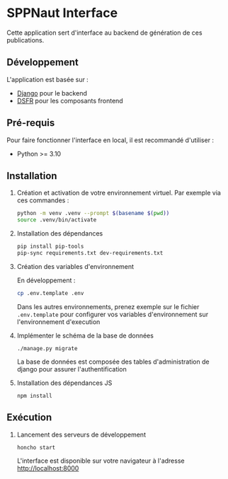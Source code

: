 # SPPNaut Interface

Cette application sert d'interface au backend de génération de ces publications.

## Développement

L'application est basée sur :

-   [Django](https://www.djangoproject.com) pour le backend
-   [DSFR](https://www.systeme-de-design.gouv.fr) pour les composants frontend

## Pré-requis

Pour faire fonctionner l'interface en local, il est recommandé d'utiliser :

-   Python >= 3.10

## Installation

1. Création et activation de votre environnement virtuel. Par exemple via ces commandes :

    ```sh
    python -m venv .venv --prompt $(basename $(pwd))
    source .venv/bin/activate
    ```

1. Installation des dépendances

    ```sh
    pip install pip-tools
    pip-sync requirements.txt dev-requirements.txt
    ```

1. Création des variables d'environnement

    En développement :

    ```sh
    cp .env.template .env
    ```

    Dans les autres environnements, prenez exemple sur le fichier `.env.template` pour configurer vos variables d'environnement sur l'environnement d'execution

1. Implémenter le schéma de la base de données

    `./manage.py migrate`

    La base de données est composée des tables d'administration de django pour assurer l'authentification

1. Installation des dépendances JS

    `npm install`

## Exécution

1. Lancement des serveurs de développement

    `honcho start`

    L'interface est disponible sur votre navigateur à l'adresse [http://localhost:8000](http://localhost:8000)
